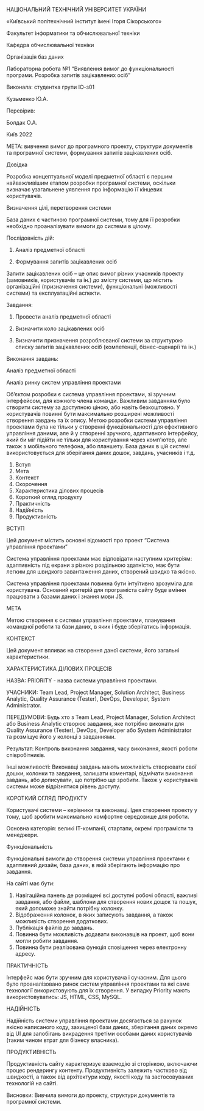 НАЦІОНАЛЬНИЙ ТЕХНІЧНИЙ УНІВЕРСИТЕТ УКРАЇНИ

«Київський політехнічний інститут імені Ігоря Сікорського»

Факультет інформатики та обчислювальної техніки

Кафедра обчислювальної техніки 


Організація баз даних

Лабораторна робота №1 “Виявлення вимог до функціональності програми. Розробка запитів зацікавлених осіб”








Виконала: студентка групи ІО-з01

Кузьменко Ю.А.

Перевірив:

Болдак О.А.





Київ 2022

МЕТА: вивчення вимог до програмного проекту, структури документів та програмної системи, формування запитів зацікавлених осіб.

Довідка

Розробка концептуальної моделі предметної області є першим найважливішим етапом розробки програмної системи, оскільки визначає узагальнене уявлення про інформацію її кінцевих користувачів.

Визначення цілі, перетворення системи

База даних є частиною програмної системи, тому для її розробки необхідно проаналізувати вимоги до системи в цілому.

Послідовність дій:

1.	Аналіз предметної області

2.	Формування запитів зацікавлених осіб

Запити зацікавлених осіб – це опис вимог різних учасників проекту (замовників, користувачів та ін.) до змісту системи, що містить організаційні (призначення системи), функціональні (можливості системи) та експлуатаційні аспекти.

Завдання:
1.	Провести аналіз предметної області

2.	Визначити коло зацікавлених осіб

3.	Визначити призначення розроблюваної системи за структурою списку запитів зацікавлених осіб (компетенції, бізнес-сценарії та ін.)

Виконання завдань:

Аналіз предметної області

Аналіз ринку систем управління проектами

Об’єктом розробки є система управління проектами, зі зручним інтерфейсом, для кожного члена команди. Важливим завданням було створити систему за доступною ціною, або навіть безкоштовно. У користувачів повинні бути максимально розширені можливості створення завдань та їх опису. Метою розробки системи управління проектами була не тільки у створенні функціональності для ефективного управління даними, але й у створенні зручного, адаптивного інтерфейсу, який би міг підійти не тільки для користування через комп'ютер, але також з мобільного телефона, або планшету. База даних в цій системі використовується для зберігання даних  дошок, завдань, учасників і т.д. 

1. Вступ 
2. Мета
3. Контекст	
4. Скорочення	
5. Характеристика ділових процесів	
6. Короткий огляд продукту	
7. Практичність	
8. Надійність	
9. Продуктивність	


ВСТУП

Цей документ містить основні відомості про проект “Система управління проектами”

Система управління проектами  має відповідати наступним критеріям: адаптивність під екрани з різною роздільною здатністю, має бути легким для швидкого завантаження даних, створений швидко та якісно.

Система управління проектами повинна бути інтуїтивно зрозуміла для користувача. Основний критерій для програміста сайту буде вміння працювати з базами даних і  знання мови JS.

 МЕТА
	
  Метою створення є системи управління проектами, планування командної роботи та бази даних, в яких і буде зберігатись інформація. 

КОНТЕКСТ

Цей документ впливає на створення даної системи, його загальні характеристики.

ХАРАКТЕРИСТИКА ДІЛОВИХ ПРОЦЕСІВ

  НАЗВА: PRIORITY - назва системи управління проектами.
	
  УЧАСНИКИ: Team Lead, Project Manager, Solution Architect, Business Analytic, Quality Assurance (Tester), DevOps, Developer, System Administrator. 
	
  ПЕРЕДУМОВИ: Будь хто з Team Lead, Project Manager, Solution Architect або Business Analytic створює завдання, яке потрібно виконати для Quality Assurance (Tester), DevOps, Developer або System Administrator та розміщує його у колонці з завданнями. 
	
  Результат: Контроль виконання завдання, часу виконання, якості роботи співробітників.
	
  Інші можливості: Виконавці завдань мають можливість створювати свої дошки, колонки та завдання, залишати коментарі, відмічати виконання завдань, або дописувати, що потрібно ще зробити. Також у користувачів системи може відрізнятися рівень доступу.

КОРОТКИЙ ОГЛЯД ПРОДУКТУ

Користувачі системи – керівники та виконавці. Ідея створення проекту у тому, щоб зробити максимально комфортне середовище для роботи.

Основна категорія: великі IT-компанії, стартапи, окремі програмісти та менеджери. 

Функціональність

Функціональні вимоги до створення системи управління проектами є адаптивний дизайн, база даних, в якій зберігають інформацію про завдання.

На сайті має бути:

1.	Навігаційна панель де розміщені всі доступні робочі області, важливі завдання, або файли, шаблони для створення нових дощок та пошук, який допоможе знайти потрібну колонку.
2.	Відображення колонок, в яких записують завдання, а також можливість створення додаткових. 
3.	Публікація файлів до завдань.
4.	Повинна бути можливість додавати виконавців на проект, щоб вони могли робити завдання.
5.	Повинна бути реалізована функція сповіщення через електронну адресу. 

ПРАКТИЧНІСТЬ
	
  Інтерфейс має бути зручним для користувача і сучасним. Для цього було проаналізовано ринок систем управління проектами та які саме технології використовують для їх створення. У випадку Priority мають використовуватись: JS, HTML, CSS, MySQL.

НАДІЙНІСТЬ

Надійність системи управління проектами досягається за рахунок якісно написаного коду, захищеної бази даних, зберігання даних окремо від UI для запобігань викрадення третіми особами даних користувачів (таким чином втрат для бізнесу власника).

ПРОДУКТИВНІСТЬ

Продуктивність сайту характеризує взаємодію зі сторінкою, включаючи процес рендерингу контенту. Продуктивність залежить частково від швидкості, а також від архітектури коду, якості коду та застосовуваних технологій на сайті.

Висновки: Вивчила вимоги до проекту, структури документів та програмної системи.



